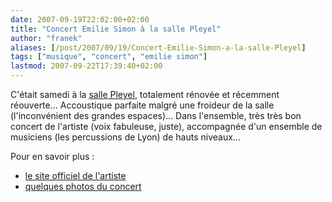 ```yaml
---
date: 2007-09-19T22:02:00+02:00
title: "Concert Emilie Simon à la salle Pleyel"
author: "franek"
aliases: [/post/2007/09/19/Concert-Emilie-Simon-a-la-salle-Pleyel]
tags: ["musique", "concert", "emilie simon"]
lastmod: 2007-09-22T17:39:40+02:00
---
```

C'était samedi à la [salle Pleyel](http://www.sallepleyel.fr/), totalement rénovée et récemment réouverte... Accoustique parfaite malgré une froideur de la salle (l'inconvénient des grandes espaces)... Dans l'ensemble, très très bon concert de l'artiste (voix fabuleuse, juste), accompagnée d'un ensemble de musiciens (les percussions de Lyon) de hauts niveaux...

Pour en savoir plus :

- [le site officiel de l'artiste](http://emiliesimon.artistes.universalmusic.fr/)
- [quelques photos du concert](http://www.afrenchphotographer.com/photos_musique/2007-09-15_Emilie_Simon_et_les_Percussions_Clavier_de_Lyon_a_la_Salle_Pleyel/)
